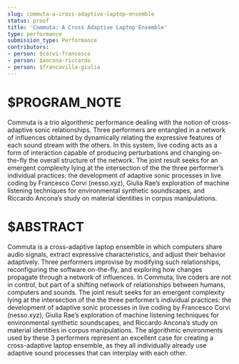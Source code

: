 ```yaml
---
slug: commuta-a-cross-adaptive-laptop-ensemble
status: proof
title: 'Commuta: A Cross Adaptive Laptop Ensemble'
type: performance
submission_type: Performance
contributors:
- person: $corvi-francesco
- person: $ancona-riccardo
- person: $francavilla-giulia
---
```


# $PROGRAM_NOTE

Commuta is a trio algorithmic performance dealing with the notion of cross-adaptive sonic
relationships. Three performers are entangled in a network of influences obtained by
dynamically relating the expressive features of each sound stream with the others. In this
system, live coding acts as a form of interaction capable of producing perturbations and
changing on-the-fly the overall structure of the network. The joint result seeks for an
emergent complexity lying at the intersection of the the three performer’s individual
practices: the development of adaptive sonic processes in live coding by Francesco Corvi
(nesso.xyz), Giulia Rae’s exploration of machine listening techniques for environmental
synthetic soundscapes, and Riccardo Ancona’s study on material identities in corpus
manipulations.

# $ABSTRACT

Commuta is a cross-adaptive laptop ensemble in which computers share audio signals, extract expressive characteristics, and adjust their behavior adaptively. Three performers improvise by modifying such relationships, reconfiguring the software on-the-fly, and exploring how changes propagate through a network of influences. In Commuta, live coders are not in control, but part of a shifting network of relationships between humans, computers and sounds. The joint result seeks for an emergent complexity lying at the intersection of the the three performer’s individual practices: the development of adaptive sonic processes in live coding by Francesco Corvi (nesso.xyz), Giulia Rae’s exploration of machine listening techniques for environmental synthetic soundscapes, and Riccardo Ancona’s study on material identities in corpus manipulations. The algorithmic environments used by these 3 performers represent an excellent case for creating a cross-adaptive laptop ensemble, as they all individually already use adaptive sound processes that can interplay with each other.
